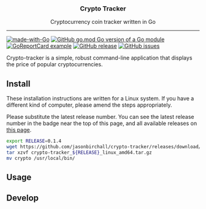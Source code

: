 <p align="center">
  <h3 align="center">Crypto Tracker</h3>
  <p align="center">Cryptocurrency coin tracker written in Go</p>
</p>

---

[![made-with-Go](https://img.shields.io/badge/Made%20with-Go-1f425f.svg)](http://golang.org)
[![GitHub go.mod Go version of a Go module](https://img.shields.io/github/go-mod/go-version/jasonbirchall/crypto-tracker.svg)](https://github.com/jasonbirchall/crypto-tracker)
[![GoReportCard example](https://goreportcard.com/badge/github.com/jasonbirchall/crypto-tracker)](https://goreportcard.com/report/github.com/jasonbirchall/crypto-tracker)
[![GitHub release](https://img.shields.io/github/release/jasonbirchall/crypto-tracker.svg)](https://GitHub.com/jasonbirchall/crypto-tracker/releases/)
[![GitHub issues](https://img.shields.io/github/issues/jasonbirchall/crypto-tracker.svg)](https://GitHub.com/jasonbirchall/crypto-tracker/issues/)

Crypto-tracker is a simple, robust command-line application that displays the price of popular cryptocurrencies.

## Install

These installation instructions are written for a Linux system. If you have a different kind of
computer, please amend the steps appropriately.

Please substitute the latest release number. You can see the latest release
number in the badge near the top of this page, and all available releases on
[this page](https://github.com/jasonBirchall/crypto-tracker/releases/).

```bash
export RELEASE=0.1.4
wget https://github.com/jasonbirchall/crypto-tracker/releases/download/${RELEASE}/crypto-tracker_${RELEASE}_linux_amd64.tar.gz
tar xzvf crypto-tracker_${RELEASE}_linux_amd64.tar.gz
mv crypto /usr/local/bin/
```

## Usage

## Develop

